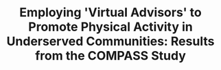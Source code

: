 ---
name: "Employing 'Virtual Advisors' To Promote Physical"
title: "Employing 'Virtual Advisors' to Promote Physical Activity in Underserved Communities: Results from the COMPASS Study"
project: null
event: "Society for Behavioral Medicine (SBM) annual meeting (abstract)"
authors:
- name: "King, A."
- name: "Bickmore, T."
- name: "Campero, I."
- name: "Pruitt, L."
- name: "Yin, L."
year: 2011
resources:
- name: "king11"
  src: "king11.pdf"
external_url: null
draft: false 
headless: true
---